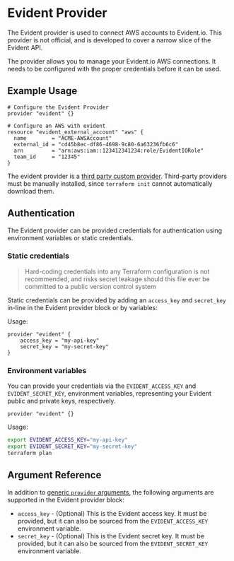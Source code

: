 # Evident Provider

The Evident provider is used to connect AWS accounts to Evident.io. This provider is not official, and is developed to cover a narrow slice of the Evident API.

The provider allows you to manage your Evident.io AWS connections. It needs to be configured with the proper credentials before it can be used.

## Example Usage

```hcl
# Configure the Evident Provider
provider "evident" {}

# Configure an AWS with evident
resource "evident_external_account" "aws" {
  name        = "ACME-AWSAccount"
  external_id = "cd45b8ec-df86-4698-9c80-6a63236fb6c6"
  arn         = "arn:aws:iam::123412341234:role/EvidentIORole"
  team_id     = "12345"
}
```

The evident provider is a [third party custom provider](https://www.terraform.io/docs/configuration/providers.html#third-party-plugins). Third-party providers must be manually installed, since `terraform init` cannot automatically download them.

## Authentication

The Evident provider can be provided credentials for authentication using environment variables or static credentials.

### Static credentials

> Hard-coding credentials into any Terraform configuration is not recommended, and risks secret leakage should this file ever be committed to a public version control system

Static credentials can be provided by adding an `access_key` and `secret_key` in-line in the Evident provider block or by variables:

Usage:

```hcl
provider "evident" {
    access_key = "my-api-key"
    secret_key = "my-secret-key"
}
```
### Environment variables

You can provide your credentials via the `EVIDENT_ACCESS_KEY` and `EVIDENT_SECRET_KEY`, environment variables, representing your Evident public and private keys, respectively.

```hcl
provider "evident" {}
```

Usage:

```bash
export EVIDENT_ACCESS_KEY="my-api-key"
export EVIDENT_SECRET_KEY="my-secret-key"
terraform plan
```

## Argument Reference

In addition to [generic `provider` arguments](https://www.terraform.io/docs/configuration/providers.html), the following arguments are supported in the Evident provider block:

- `access_key` - (Optional) This is the Evident access key. It must be provided, but it can also be sourced from the `EVIDENT_ACCESS_KEY` environment variable.
- `secret_key` - (Optional) This is the Evident secret key. It must be provided, but it can also be sourced from the `EVIDENT_SECRET_KEY` environment variable.